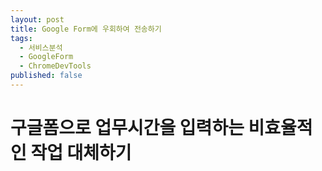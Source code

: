 ```yaml
---
layout: post
title: Google Form에 우회하여 전송하기
tags:
  - 서비스분석
  - GoogleForm
  - ChromeDevTools
published: false
---
```


# 구글폼으로 업무시간을 입력하는 비효율적인 작업 대체하기



